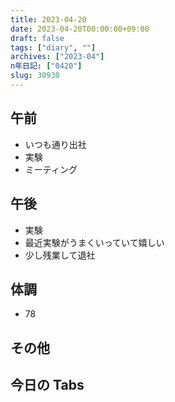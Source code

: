 ```yaml
---
title: 2023-04-20
date: 2023-04-20T00:00:00+09:00
draft: false
tags: ["diary", ""]
archives: ["2023-04"]
n年日記: ["0420"]
slug: 30930
---
```


## 午前

- いつも通り出社
- 実験
- ミーティング

## 午後

- 実験
- 最近実験がうまくいっていて嬉しい
- 少し残業して退社

## 体調

- 78

## その他

## 今日の Tabs
